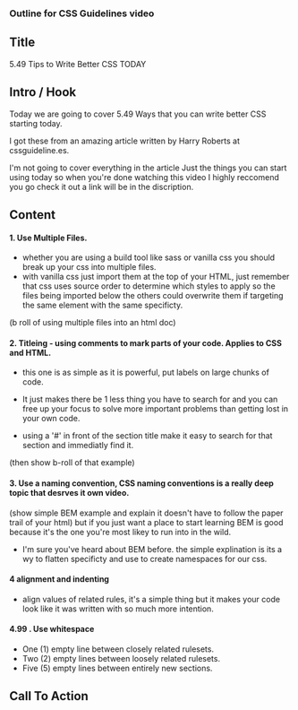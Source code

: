### Outline for CSS Guidelines video

## Title
5.49 Tips to Write Better CSS TODAY
## Intro / Hook

Today we are going to cover 5.49 Ways that you can write better CSS starting today.

I got these from an amazing article written by Harry Roberts at cssguideline.es. 

I'm not going to cover everything in the article Just the things you can start using today so when you're done watching this video I highly reccomend you go check it out a link will be in the discription.

## Content
 #### 1. Use Multiple Files.
 - whether you are using a build tool like sass or vanilla css you should break up your css into multiple files.
 - with vanilla css just import them at the top of your HTML, just remember that css uses source order to determine which styles to apply so the files being imported  below the others could overwrite them if targeting the same element with the same specificty.

 (b roll of using multiple files into an html doc)

 #### 2. Titleing - using comments to mark parts of your code. Applies to CSS and HTML. 

 - this one is as simple as it is powerful, put labels on large chunks of code.

 - It just makes there be 1 less thing you have to search for and you can free up your focus to solve more important problems than getting lost in your own code.

 - using a '#' in front of the section title make it easy to search for that section and immediatly find it.
 
 (then show b-roll of that example)

 #### 3. Use a naming convention, CSS naming conventions is a really deep topic that desrves it own video.
 (show simple BEM example and explain it doesn't have to follow the paper trail of your html) but if you just want a place to start learning BEM is good because it's the one you're most likey to run into in the wild.

 - I'm sure you've heard about BEM before. the simple explination is its a wy to flatten specificty and use to create namespaces for our css.


 #### 4 alignment and indenting
  - align values of related rules, it's a simple thing but it makes your code look like it was written with so much more intention.

 #### 4.99 . Use whitespace
  - One (1) empty line between closely related rulesets.
  - Two (2) empty lines between loosely related rulesets.
  - Five (5) empty lines between entirely new sections.

## Call To Action